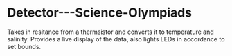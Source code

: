 # Detector---Science-Olympiads
Takes in resitance from a thermsistor and converts it to temperature and salinity. Provides a live display of the data, also lights LEDs in accordance to set bounds. 
